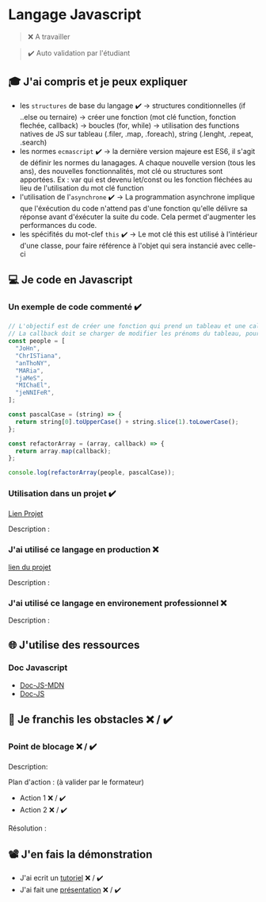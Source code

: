 # Langage Javascript

> ❌ A travailler

> ✔️ Auto validation par l'étudiant

## 🎓 J'ai compris et je peux expliquer

- les `structures` de base du langage ✔️
  -> structures conditionnelles (if ..else ou ternaire)
  -> créer une fonction (mot clé function, fonction flechée, callback)
  -> boucles (for, while)
  -> utilisation des functions natives de JS sur tableau (.filer, .map, .foreach), string (.lenght, .repeat, .search)
- les normes `ecmascript` ✔️
  -> la dernière version majeure est ES6, il s'agit de définir les normes du lanagages. A chaque nouvelle version (tous les ans), des nouvelles fonctionnalités, mot clé ou structures sont apportées. Ex : var qui est devenu let/const ou les fonction fléchées au lieu de l'utilisation du mot clé function
- l'utilisation de l'`asynchrone` ✔️
  -> La programmation asynchrone implique que l'éxécution du code n'attend pas d'une fonction qu'elle délivre sa réponse avant d'éxécuter la suite du code. Cela permet d'augmenter les performances du code.
- les spécifités du mot-clef `this` ✔️
  -> Le mot clé this est utilisé à l'intérieur d'une classe, pour faire référence à l'objet qui sera instancié avec celle-ci

## 💻 Je code en Javascript

### Un exemple de code commenté ✔️

```javascript
// L'objectif est de créer une fonction qui prend un tableau et une callback en paramètre.
// La callback doit se charger de modifier les prénoms du tableau, pour les formater : John au lieu de JoHn
const people = [
  "JoHn",
  "ChrISTiana",
  "anThoNY",
  "MARia",
  "jaMeS",
  "MIChaEl",
  "jeNNIFeR",
];

const pascalCase = (string) => {
  return string[0].toUpperCase() + string.slice(1).toLowerCase();
};

const refactorArray = (array, callback) => {
  return array.map(callback);
};

console.log(refactorArray(people, pascalCase));
```

### Utilisation dans un projet ✔️

[Lien Projet](https://github.com/WildCodeSchool/2209-wns-adleman-citycompass)

Description :

### J'ai utilisé ce langage en production ❌

[lien du projet](...)

Description :

### J'ai utilisé ce langage en environement professionnel ❌

Description :

## 🌐 J'utilise des ressources

### Doc Javascript

- [Doc-JS-MDN](https://developer.mozilla.org/fr/docs/Web/JavaScript)
- [Doc-JS](https://devdocs.io/javascript/)

## 🚧 Je franchis les obstacles ❌ / ✔️

### Point de blocage ❌ / ✔️

Description:

Plan d'action : (à valider par le formateur)

- Action 1 ❌ / ✔️
- Action 2 ❌ / ✔️

Résolution :

## 📽️ J'en fais la démonstration

- J'ai ecrit un [tutoriel](...) ❌ / ✔️
- J'ai fait une [présentation](...) ❌ / ✔️
